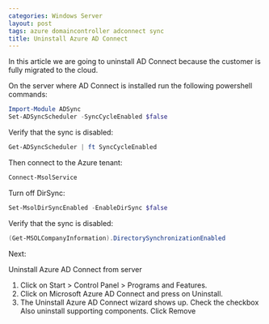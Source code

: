 ```yaml
---
categories: Windows Server
layout: post
tags: azure domaincontroller adconnect sync
title: Uninstall Azure AD Connect
---
```


In this article we are going to uninstall AD Connect because the customer is fully migrated to the cloud.

On the server where AD Connect is installed run the following powershell commands:

```powershell
Import-Module ADSync
Set-ADSyncScheduler -SyncCycleEnabled $false
```

Verify that the sync is disabled:

```powershell
Get-ADSyncScheduler | ft SyncCycleEnabled
```

Then connect to the Azure tenant:


```powershell
Connect-MsolService
```

Turn off DirSync:

```powershell
Set-MsolDirSyncEnabled -EnableDirSync $false
```

Verify that the sync is disabled:

```powershell
(Get-MSOLCompanyInformation).DirectorySynchronizationEnabled
```

Next:

Uninstall Azure AD Connect from server

1. Click on Start > Control Panel > Programs and Features.
2. Click on Microsoft Azure AD Connect and press on Uninstall.
3. The Uninstall Azure AD Connect wizard shows up. Check the checkbox Also uninstall supporting components. Click Remove